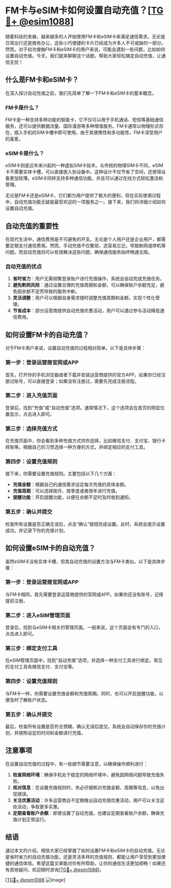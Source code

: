 # FM卡与eSIM卡如何设置自动充值？[[TG💪+ @esim1088](https://t.me/s/esim1088)]

随着科技的发展，越来越多的人开始使用FM卡和eSIM卡来满足通信需求。无论是日常出行还是商务办公，这些小巧便捷的卡片已经成为许多人不可或缺的一部分。然而，对于初次接触FM卡和eSIM卡的用户来说，可能会遇到一些问题，比如如何设置自动充值。今天，我们就来聊聊这个话题，帮助大家轻松搞定自动充值，让通信无忧！

## 什么是FM卡和eSIM卡？

在深入探讨自动充值之前，我们先简单了解一下FM卡和eSIM卡的基本概念。

### FM卡是什么？

FM卡是一种支持多种功能的智能卡，它不仅可以用于手机通话、短信等基础通信服务，还可以提供数据流量、国际漫游等多种增值服务。FM卡通常以物理形式存在，插入手机的SIM卡槽中即可使用。由于其便携性和多功能性，FM卡深受用户的喜爱。

### eSIM卡是什么？

eSIM卡则是近年来兴起的一种虚拟SIM卡技术。与传统的物理SIM卡不同，eSIM卡不需要实体卡槽，可以直接嵌入到设备中。这种设计不仅节省了空间，还使得设备更加轻薄。eSIM卡同样支持多种通信功能，并且可以通过在线方式轻松激活和管理。

无论是FM卡还是eSIM卡，它们都为用户提供了极大的便利，但在实际使用过程中，自动充值功能无疑是最受欢迎的一项服务之一。接下来，我们将详细介绍如何设置自动充值。

## 自动充值的重要性

在现代生活中，通信费用是不可避免的开支。无论是个人用户还是企业用户，都需要定期支付通信费用。然而，手动充值不仅繁琐，还容易忘记，导致断网或停机等问题。而自动充值则可以有效解决这些问题，确保通信服务始终畅通无阻。

### 自动充值的优点

1. **省时省力**：用户无需频繁登录账户进行充值操作，系统会自动完成充值任务。
2. **避免断网风险**：通过设置合理的充值周期和金额，可以确保账户余额充足，避免因余额不足而导致的服务中断。
3. **灵活调整**：用户可以根据自身需求随时调整充值周期和金额，实现个性化管理。
4. **节省成本**：部分运营商提供自动充值优惠活动，用户可以通过参与活动降低通信费用。

## 如何设置FM卡的自动充值？

对于FM卡用户来说，设置自动充值的过程相对简单。以下是具体步骤：

### 第一步：登录运营商官网或APP

首先，打开你的手机浏览器或者下载并安装运营商提供的官方APP。如果你已经注册过账号，可以直接登录；如果没有注册过，需要先完成注册流程。

### 第二步：进入充值页面

登录后，找到“充值”或“自动充值”选项。通常情况下，这个选项会在首页的明显位置显示，点击进入即可。

### 第三步：选择充值方式

在充值页面中，你会看到多种充值方式供你选择，比如微信支付、支付宝、银行卡转账等。根据自己的习惯选择一种方便的方式，并绑定相应的支付工具。

### 第四步：设置充值规则

接下来，你需要设置充值规则。主要包括以下几个方面：
- **充值金额**：根据自己的通信需求设定每次充值的具体金额。
- **充值周期**：可以选择按月、按季度或者按年进行充值。
- **提醒功能**：开启提醒功能，以便在余额不足时及时收到通知。

### 第五步：确认并提交

检查所有设置是否正确无误后，点击“确认”按钮完成设置。此时，系统会提示设置成功，并记录下你的充值计划。

## 如何设置eSIM卡的自动充值？

虽然eSIM卡没有实体卡槽，但其自动充值的设置方法与FM卡类似。以下是具体步骤：

### 第一步：登录运营商官网或APP

与FM卡相同，首先需要登录运营商提供的官网或APP。如果你还没有账号，记得提前注册。

### 第二步：进入eSIM管理页面

登录后，找到与eSIM卡相关的管理页面。一般来说，这个页面会有专门的入口，点击进入即可。

### 第三步：绑定支付工具

在eSIM管理页面中，找到“自动充值”选项，并选择一种支付工具进行绑定。常见的支付工具有微信支付、支付宝等。

### 第四步：设置充值规则

与FM卡一样，你需要设置充值金额和充值周期。同时，也可以开启提醒功能，以便及时了解账户状态。

### 第五步：确认并提交

最后，检查所有设置是否符合预期，确认无误后提交。系统会自动保存你的充值计划，并按照设定的时间和金额进行充值。

## 注意事项

在设置自动充值的过程中，有一些细节需要注意，以确保操作顺利进行：

1. **检查网络环境**：确保手机处于稳定的网络环境中，避免因网络问题导致充值失败。
2. **核对信息**：在设置充值规则时，务必仔细核对充值金额、周期等信息，以免出现错误。
3. **关注优惠活动**：许多运营商会不定期推出自动充值优惠活动，用户可以关注这些活动，争取更多实惠。
4. **定期查看账户余额**：即使设置了自动充值，也建议定期查看账户余额，确保充值计划正常运行。

## 结语

通过本文的介绍，相信大家已经掌握了如何设置FM卡和eSIM卡的自动充值。无论是省时省力的自动充值功能，还是灵活多样的充值规则，都能让用户享受到更加便捷的通信体验。希望这篇文章能对你有所帮助，让你的通信生活更加顺畅！如果还有其他疑问，欢迎随时咨询[[TG💪+ @esim1088](https://t.me/s/esim1088)]。

[[TG💪+ @esim1088](https://t.me/s/esim1088) ![Image](https://i.postimg.cc/4NQfJmqS/Snipaste-2025-05-13-00-14-12.png)]